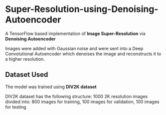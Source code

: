 # Super-Resolution-using-Denoising-Autoencoder
A TensorFlow based implementation of **Image Super-Resolution** via **Denoising Autoencoder**

Images were added with Gaussian noise and were sent into a Deep Convolutional Autoencoder which denoises the image and reconstructs it to a higher resolution.

## Dataset Used
The model was trained using **DIV2K dataset**

DIV2K dataset has the following structure:
1000 2K resolution images divided into: 800 images for training, 100 images for validation, 100 images for testing
